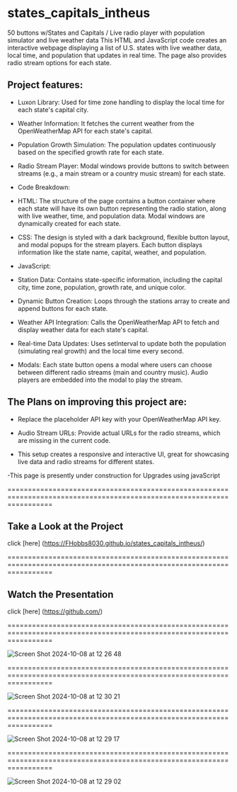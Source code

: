 # states_capitals_intheus

50 buttons w/States and Capitals / Live radio player with population simulator and live weather data 
This HTML and JavaScript code creates an interactive webpage displaying a list of U.S. states with live weather data, local time, and population that updates in real time. The page also provides radio stream options for each state.

## Project features:

- Luxon Library: Used for time zone handling to display the local time for each state's capital city.

- Weather Information: It fetches the current weather from the OpenWeatherMap API for each state's capital.

- Population Growth Simulation: The population updates continuously based on the specified growth rate for each state.

- Radio Stream Player: Modal windows provide buttons to switch between streams (e.g., a main stream or a country music stream) for each state.

- Code Breakdown:

- HTML: The structure of the page contains a button container where each state will have its own button representing the radio station, along with live weather, time, and population data. Modal windows are dynamically created for each state.

- CSS: The design is styled with a dark background, flexible button layout, and modal popups for the stream players. Each button displays information like the state name, capital, weather, and population.

- JavaScript:

- Station Data: Contains state-specific information, including the capital city, time zone, population, growth rate, and unique color.

- Dynamic Button Creation: Loops through the stations array to create and append buttons for each state.

- Weather API Integration: Calls the OpenWeatherMap API to fetch and display weather data for each state's capital.

- Real-time Data Updates: Uses setInterval to update both the population (simulating real growth) and the local time every second.
- Modals: Each state button opens a modal where users can choose between different radio streams (main and country music). Audio players are embedded into the modal to play the stream.



## The Plans on improving this project are:

- Replace the placeholder API key with your OpenWeatherMap API key.

- Audio Stream URLs: Provide actual URLs for the radio streams, which are missing in the current code.

- This setup creates a responsive and interactive UI, great for showcasing live data and radio streams for different 
  states.

-This page is presently under construction for Upgrades using javaScript

=======================================================================================================================

## Take a Look at the Project


click [here] (https://FHobbs8030.github.io/states_capitals_intheus/)

=======================================================================================================================

## Watch the Presentation

click [here] (https://github.com/)

=======================================================================================================================


![Screen Shot 2024-10-08 at 12 26 48](https://github.com/user-attachments/assets/99f250ec-a0e3-42b2-8b6a-05dcdcb90e69)


=======================================================================================================================


![Screen Shot 2024-10-08 at 12 30 21](https://github.com/user-attachments/assets/4a5bba64-7556-426e-93e9-e97f236f0fc8)


=======================================================================================================================


![Screen Shot 2024-10-08 at 12 29 17](https://github.com/user-attachments/assets/59627a5a-d017-47b9-8125-d15d4b98cf83)


=======================================================================================================================


![Screen Shot 2024-10-08 at 12 29 02](https://github.com/user-attachments/assets/66fd82f5-e159-4106-af19-23ffb59eb0da)
